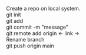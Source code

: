 Create a repo on local system.
</br>
git init
</br>
git add
</br>
git commit -m "message"
</br>
git remote add origin <- link ->
</br>
Rename branch
</br>
git push origin main